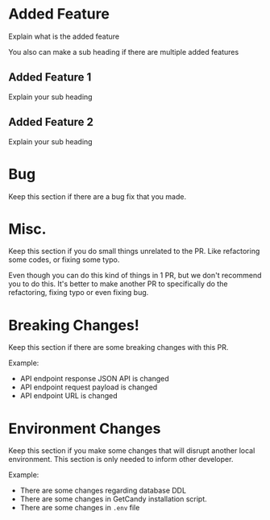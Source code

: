 # Added Feature
Explain what is the added feature

You also can make a sub heading if there are multiple added features

## Added Feature 1
Explain your sub heading
## Added Feature 2
Explain your sub heading

# Bug
Keep this section if there are a bug fix that you made.

# Misc.
Keep this section if you do small things unrelated to the PR. Like refactoring some codes, or fixing some typo.

Even though you can do this kind of things in 1 PR, but we don't recommend you to do this. It's better to make another PR to specifically do the refactoring, fixing typo or even fixing bug.

# Breaking Changes!
Keep this section if there are some breaking changes with this PR.

Example: 
- API endpoint response JSON API is changed
- API endpoint request payload is changed
- API endpoint URL is changed

# Environment Changes
Keep this section if you make some changes that will disrupt another local environment. This section is only needed to inform other developer.

Example:
- There are some changes regarding database DDL
- There are some changes in GetCandy installation script.
- There are some changes in `.env` file

